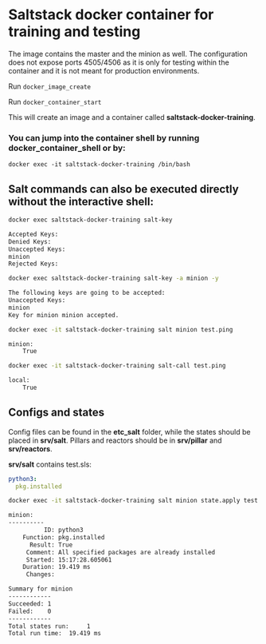 # Saltstack docker container for training and testing

The image contains the master and the minion as well. The configuration does not expose ports 4505/4506 as it is only for testing within the container and it is not meant for production environments.

Run ``docker_image_create``

Run ``docker_container_start``

This will create an image and a container called **saltstack-docker-training**.


### You can jump into the container shell by running **docker_container_shell** or by:

``docker exec -it saltstack-docker-training /bin/bash``

## Salt commands can also be executed directly without the interactive shell:
```bash
docker exec saltstack-docker-training salt-key
```
```bash
Accepted Keys:
Denied Keys:
Unaccepted Keys:
minion
Rejected Keys:
``` 
```bash
docker exec saltstack-docker-training salt-key -a minion -y
```
```bash
The following keys are going to be accepted:
Unaccepted Keys:
minion
Key for minion minion accepted.
```

```bash
docker exec -it saltstack-docker-training salt minion test.ping
```
```bash
minion:
    True
```

```bash
docker exec -it saltstack-docker-training salt-call test.ping
```
```bash
local:
    True
```
## Configs and states
Config files can be found in the **etc_salt** folder, while the states should be placed in **srv/salt**. Pillars and reactors should be in **srv/pillar** and **srv/reactors**.

**srv/salt** contains test.sls:
```yaml
python3:
  pkg.installed
```

```bash
docker exec -it saltstack-docker-training salt minion state.apply test
```
```bash
minion:
----------
          ID: python3
    Function: pkg.installed
      Result: True
     Comment: All specified packages are already installed
     Started: 15:17:28.605061
    Duration: 19.419 ms
     Changes:   

Summary for minion
------------
Succeeded: 1
Failed:    0
------------
Total states run:     1
Total run time:  19.419 ms
```